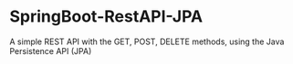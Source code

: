 # SpringBoot-RestAPI-JPA
A simple REST API with the GET, POST, DELETE methods, using the Java Persistence API (JPA)
